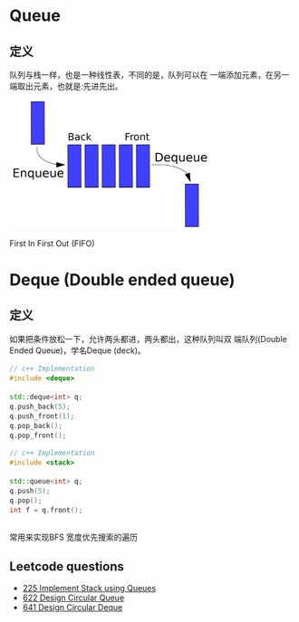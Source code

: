 # Queue
## 定义
队列与栈一样，也是一种线性表，不同的是，队列可以在 一端添加元素，在另一端取出元素，也就是:先进先出。

<img src="../assets/queue.png" width="350" />

First In First Out (FIFO)


# Deque (Double ended queue)

## 定义
如果把条件放松一下，允许两头都进，两头都出，这种队列叫双 端队列(Double Ended Queue)，学名Deque (deck)。

```c++
// c++ Implementation
#include <deque>

std::deque<int> q;
q.push_back(5);
q.push_front(1);
q.pop_back();
q.pop_front();
```

```c++
// c++ Implementation
#include <stack>

std::queue<int> q;
q.push(5);
q.pop();
int f = q.front();
```

##
常用来实现BFS 宽度优先搜索的遍历

## Leetcode questions
- [225 Implement Stack using Queues](../leetcode_questions/225_implement_stack_using_queue.md)
- [622 Design Circular Queue](../leetcode_questions/622_design_circular_queue.md)
- [641 Design Circular Deque](../leetcode_questions/641_design_circular_deque.md)